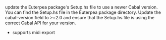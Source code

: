 
update the Euterpea package's Setup.hs file to use a newer Cabal version. You can find the Setup.hs file in the Euterpea package directory. Update the cabal-version field to >=2.0 and ensure that the Setup.hs file is using the correct Cabal API for your version.

- supports midi export
